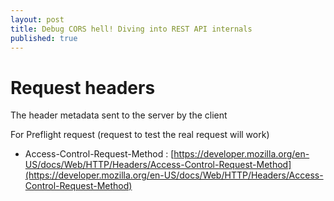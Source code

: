 ```yaml
---
layout: post
title: Debug CORS hell! Diving into REST API internals
published: true
---
```


# Request headers

The header metadata sent to the server by the client

For Preflight request \(request to test the real request will work\)

* Access-Control-Request-Method : [https://developer.mozilla.org/en-US/docs/Web/HTTP/Headers/Access-Control-Request-Method](https://developer.mozilla.org/en-US/docs/Web/HTTP/Headers/Access-Control-Request-Method)

